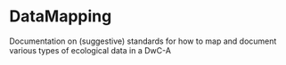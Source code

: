 # DataMapping
Documentation on (suggestive) standards for how to map and document various types of ecological data in a DwC-A
